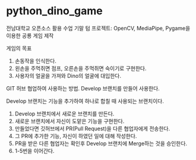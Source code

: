 # python_dino_game

전남대학교 오픈소스 활용 수업 기말 텀 프로젝트:
OpenCV, MediaPipe, Pygame을 이용한 공룡 게임 제작

게임의 목표 
1. 손동작을 인식한다.
2. 왼손을 주먹쥐면 점프, 오른손을 주먹쥐면 숙이기로 구현한다.
3. 사용자의 얼굴을 가져와 Dino의 얼굴에 대입한다.

GIT 허브 협업하여 사용하는 방법.
Develop 브랜치를 만들어 사용한다.

Develop 브랜치는 기능을 추가하여 하나로 합칠 때 사용되는 브랜치이다.

1. Develop 브랜치에서 새로운 브랜치를 만든다.
2. 새로운 브랜치에서 자신이 도맡은 기능을 구현한다.
3. 만들었다면 깃허브에서 PR(Pull Request)을 다른 협업자에게 전송한다.
4. 그 PR에 추가한 기능, 자신이 하였던 일에 대해 작성한다. 
5. PR을 받은 다른 협업자는 확인후 Develop 브랜치에 Merge하는 것을 승인한다.
6. 1-5번을 이어간다.

